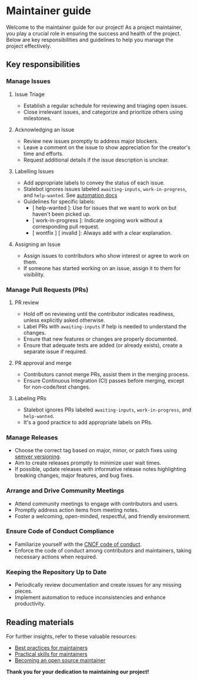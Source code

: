 # Maintainer guide

Welcome to the maintainer guide for our project!
As a project maintainer, you play a crucial role in ensuring the success and health of the project.
Below are key responsibilities and guidelines to help you manage the project effectively.

## Key responsibilities

### Manage Issues
1. Issue Triage
    - Establish a regular schedule for reviewing and triaging open issues.
    - Close irrelevant issues, and categorize and prioritize others using milestones.

1. Acknowledging an Issue
    - Review new issues promptly to address major blockers.
    - Leave a comment on the issue to show appreciation for the creator's time and efforts.
    - Request additional details if the issue description is unclear.

1. Labelling Issues
    - Add appropriate labels to convey the status of each issue.
    - Stalebot ignores issues labeled `awaiting-inputs`, `work-in-progress`, and `help-wanted`. See [automation docs](docs/automation.md)
    - Guidelines for specific labels:
        - [ help-wanted ]: Use for issues that we want to work on but haven't been picked up.
        - [ work-in-progress ]: Indicate ongoing work without a corresponding pull request.
        - [ wontfix ] [ invalid ]: Always add with a clear explanation.

1. Assigning an Issue
    - Assign issues to contributors who show interest or agree to work on them.
    - If someone has started working on an issue, assign it to them for visibility.

### Manage Pull Requests (PRs)
1. PR review
    - Hold off on reviewing until the contributor indicates readiness, unless explicitly asked otherwise.
    - Label PRs with `awaiting-inputs` if help is needed to understand the changes.
    - Ensure that new features or changes are properly documented.
    - Ensure that adequate tests are added (or already exists), create a separate issue if required.

1. PR approval and merge
    - Contributors cannot merge PRs, assist them in the merging process.
    - Ensure Continuous Integration (CI) passes before merging, except for non-code/test changes.

1. Labeling PRs
    - Stalebot ignores PRs labeled `awaiting-inputs`, `work-in-progress`, and `help-wanted`.
    - It's a good practice to add appropriate labels on PRs.

### Manage Releases
- Choose the correct tag based on major, minor, or patch fixes using [semver versioning](https://semver.org/).
- Aim to create releases promptly to minimize user wait times.
- If possible, update releases with informative release notes highlighting breaking changes, major features, and bug fixes.

### Arrange and Drive Community Meetings
- Attend community meetings to engage with contributors and users.
- Promptly address action items from meeting notes.
- Foster a welcoming, open-minded, respectful, and friendly environment.

### Ensure Code of Conduct Compliance
- Familiarize yourself with the [CNCF code of conduct](https://www.cncf.io/conduct/).
- Enforce the code of conduct among contributors and maintainers, taking necessary actions when required.

### Keeping the Repository Up to Date
- Periodically review documentation and create issues for any missing pieces.
- Implement automation to reduce inconsistencies and enhance productivity.

## Reading materials
For further insights, refer to these valuable resources:
- [Best practices for maintainers](https://opensource.guide/best-practices)
- [Practical skills for maintainers](https://www.freecodecamp.org/news/practical-skills-for-open-source-maintainers)
- [Becoming an open source maintainer](https://kentcdodds.com/blog/becoming-an-open-source-project-maintainer)

**Thank you for your dedication to maintaining our project!**
